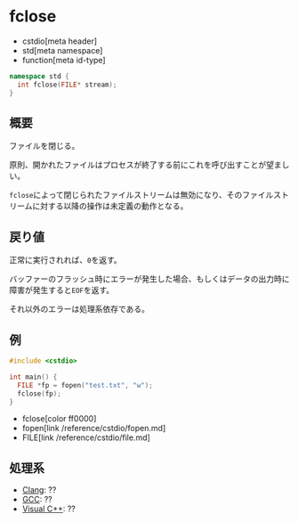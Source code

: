 # fclose
* cstdio[meta header]
* std[meta namespace]
* function[meta id-type]

```cpp
namespace std {
  int fclose(FILE* stream);
}
```

## 概要
ファイルを閉じる。

原則、開かれたファイルはプロセスが終了する前にこれを呼び出すことが望ましい。

`fclose`によって閉じられたファイルストリームは無効になり、そのファイルストリームに対する以降の操作は未定義の動作となる。

## 戻り値
正常に実行されれば、`0`を返す。

バッファーのフラッシュ時にエラーが発生した場合、もしくはデータの出力時に障害が発生すると`EOF`を返す。

それ以外のエラーは処理系依存である。

## 例
```cpp example
#include <cstdio>

int main() {
  FILE *fp = fopen("test.txt", "w");
  fclose(fp);
}
```
* fclose[color ff0000]
* fopen[link /reference/cstdio/fopen.md]
* FILE[link /reference/cstdio/file.md]

## 処理系
- [Clang](/implementation.md#clang): ??
- [GCC](/implementation.md#gcc): ??
- [Visual C++](/implementation.md#visual_cpp): ??
